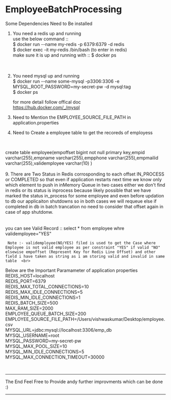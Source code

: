# EmployeeBatchProcessing
Some Dependencies Need to Be installed <br>
1. You need a redis up and running<br>
   use the below command ::<br>
      $ docker run --name my-redis -p 6379:6379 -d redis<br>
      $ docker exec -it my-redis /bin/bash (to enter in redis)<br>
   make sure it is up and running with :: $ docker ps <br>
       <br>
       <br>
3. You need mysql up and running<br>
      $ docker run --name some-mysql -p3306:3306 -e MYSQL_ROOT_PASSWORD=my-secret-pw -d mysql:tag<br>
      $ docker ps<br>

   for more detail follow offical doc<br>
   https://hub.docker.com/_/mysql<br>
5. Need to Mention the EMPLOYEE_SOURCE_FILE_PATH in application.properties <br>
6. Need to Create a employee table to get the recoreds of employess<br>
<br>

  create table employee(empoffset bigint not null primary key,empid varchar(255),empname varchar(255),empphone varchar(255),empmailid 
 varchar(255),validemployee varchar(10)
   )
<br>
<br>
9. There are Two Status in Redis corrosponding to each offset IN_PROCESS or COMPLETED so that even if application restarts next time
   we know only which element to push in inMemory Queue in two cases either we don't find in redis or its status is inprocess because likely possible that we have marked the status in_process for some employee and even before updation to db our applicaiton shutdowns
   so in both cases we will requeue else if completed in db in batch trancation no need to consider that offset again in case of app shutdonw.
   <br>
   <br>
   <br>
     you can see Valid Record :: select * from employee whre validemployee="YES"  <br>    
   
     Note :- validemployee(NO/YES) filed is used to get the Case where Employee is not valid employee as per constraint "YES" if valid "NO" elsewise empoffset (Represent Key for Redis Line Offset) and other field i have taken as string as i am storing valid and invalid in same table  <br>

Below are the Important Paramameter of application properties <br>
REDIS_HOST=localhost <br>
REDIS_PORT=6379      <br>
REDIS_MAX_TOTAL_CONNECTIONS=10 <br>
REDIS_MAX_IDLE_CONNECTIONS=5    <br>
REDIS_MIN_IDLE_CONNECTIONS=1   <br>
REDIS_BATCH_SIZE=500    <br>
MAX_RAM_SIZE=2000   <br>
EMPLOYEE_QUEUE_BATCH_SIZE=200 <br>
EMPLOYEE_SOURCE_FILE_PATH=/Users/vishwaskumar/Desktop/employee.csv  <br>
MYSQL_URL=jdbc:mysql://localhost:3306/emp_db <br>
MYSQL_USERNAME=root <br>
MYSQL_PASSWORD=my-secret-pw <br>
MYSQL_MAX_POOL_SIZE=10 <br>
MYSQL_MIN_IDLE_CONNECTIONS=5 <br>
MYSQL_MAX_CONNECTION_TIMEOUT=30000 <br>



<br>
<hr>    The End Feel Free to Provide andy further improvments which can be done :) <hr>
<br>






